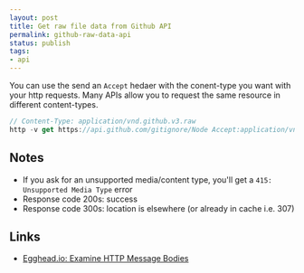 ```yaml
---
layout: post
title: Get raw file data from Github API
permalink: github-raw-data-api
status: publish
tags:
- api
---
```


You can use the send an `Accept` hedaer with the conent-type you want with your http requests. Many APIs allow you to request the same resource in different content-types.

```javascript
// Content-Type: application/vnd.github.v3.raw
http -v get https://api.github.com/gitignore/Node Accept:application/vnd.github.v3.raw
```

Notes
---
- If you ask for an unsupported media/content type, you'll get a `415: Unsupported Media Type` error
- Response code 200s: success
- Response code 300s: location is elsewhere (or already in cache i.e. 307)


Links
---
- [Egghead.io: Examine HTTP Message Bodies](https://egghead.io/lessons/tools-examine-http-message-bodies)